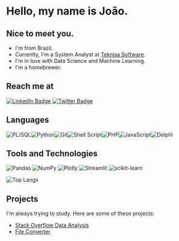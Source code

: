 # Hello, my name is João.
## Nice to meet you.

- I'm from Brazil.
- Currently, I'm a System Analyst at [Teknisa Software](https://www.teknisa.com/).
- I'm in love with Data Science and Machine Learning.
- I'm a homebrewer.

## Reach me at
[![LinkedIn Badge](https://img.shields.io/badge/LinkedIn-Profile-informational?style=flat&logo=linkedin&logoColor=white&color=0D76A8)](https://www.linkedin.com/in/jpaulorc/)
[![Twitter Badge](https://img.shields.io/badge/Twitter-Profile-informational?style=flat&logo=twitter&logoColor=white&color=1CA2F1)](https://twitter.com/jpaulorc)

## Languages
<img alt="PL/SQL" src="https://img.shields.io/badge/PLSQL-F80000?style=for-the-badge&logo=oracle&logoColor=black"/><img alt="Python" src="https://img.shields.io/badge/python-%2314354C.svg?style=for-the-badge&logo=python&logoColor=white"/><img alt="Git" src="https://img.shields.io/badge/git-%23F05033.svg?style=for-the-badge&logo=git&logoColor=white"/><img alt="Shell Script" src="https://img.shields.io/badge/shell_script-%23121011.svg?style=for-the-badge&logo=gnu-bash&logoColor=white"/><img alt="PHP" src="https://img.shields.io/badge/PHP-777BB4?style=for-the-badge&logo=php&logoColor=white"/><img alt="JavaScript" src="https://img.shields.io/badge/JavaScript-323330?style=for-the-badge&logo=javascript&logoColor=F7DF1E"/><img alt="Delphi" src="https://img.shields.io/badge/Delphi-B22222?style=for-the-badge&logo=delphi&logoColor=white"/>

## Tools and Technologies
<img alt="Pandas" src="https://img.shields.io/badge/pandas-%23150458.svg?style=for-the-badge&logo=pandas&logoColor=white" />
<img alt="NumPy" src="https://img.shields.io/badge/numpy-%23013243.svg?style=for-the-badge&logo=numpy&logoColor=white" />
<img alt="Plotly" src="https://img.shields.io/badge/Plotly-239120?style=for-the-badge&logo=plotly&logoColor=white" />
<img alt="Streamlit" src="https://img.shields.io/badge/Streamlit-FF4B4B?style=for-the-badge&logo=Streamlit&logoColor=white" />
<img alt="scikit-learn" src="https://img.shields.io/badge/scikit_learn-F7931E?style=for-the-badge&logo=scikit-learn&logoColor=white" />


![Top Langs](https://github-readme-stats.vercel.app/api/top-langs/?username=jpaulorc&layout=compact&theme=dracula&title_color=White)

## Projects 
I'm always trying to study. Here are some of these projects:
- [Stack Overflow Data Analysis](https://github.com/jpaulorc/streamlit_stackoverflow)
- [File Converter](https://github.com/jpaulorc/csv_converter)